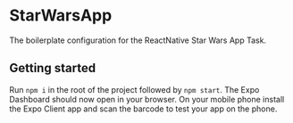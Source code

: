 # StarWarsApp
The boilerplate configuration for the ReactNative Star Wars App Task.

## Getting started

Run ```npm i``` in the root of the project followed by ```npm start```. The Expo Dashboard should now open in your browser.
On your mobile phone install the Expo Client app and scan the barcode to test your app on the phone.
